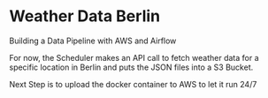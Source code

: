 # Weather Data Berlin

Building a Data Pipeline with AWS and Airflow

For now, the Scheduler makes an API call to fetch weather data for a specific location in Berlin and puts the JSON files into a S3 Bucket.

Next Step is to upload the docker container to AWS to let it run 24/7
